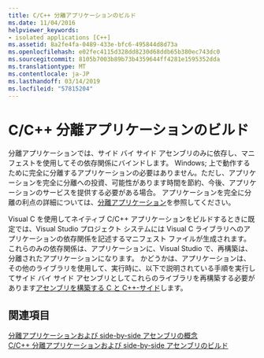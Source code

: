 ```yaml
---
title: C/C++ 分離アプリケーションのビルド
ms.date: 11/04/2016
helpviewer_keywords:
- isolated applications [C++]
ms.assetid: 8a2fe4fa-0489-433e-bfc6-495844d8d73a
ms.openlocfilehash: e02fec4115d328dd8230d68ddb65b380ec743dc0
ms.sourcegitcommit: 8105b7003b89b73b4359644ff4281e1595352dda
ms.translationtype: MT
ms.contentlocale: ja-JP
ms.lasthandoff: 03/14/2019
ms.locfileid: "57815204"
---
```

# <a name="building-cc-isolated-applications"></a>C/C++ 分離アプリケーションのビルド

分離アプリケーションでは、サイド バイ サイド アセンブリのみに依存し、マニフェストを使用してその依存関係にバインドします。 Windows; 上で動作するために完全に分離するアプリケーションの必要はありません。ただし、アプリケーションを完全に分離への投資、可能性があります時間を節約、今後、アプリケーションのサービスを提供する必要がある場合。 アプリケーションを完全に分離の利点の詳細については、[分離アプリケーション](/windows/desktop/SbsCs/isolated-applications)を参照してください。

Visual C を使用してネイティブ C/C++ アプリケーションをビルドするときに既定では、Visual Studio プロジェクト システムには Visual C ライブラリへのアプリケーションの依存関係を記述するマニフェスト ファイルが生成されます。 これらのみの依存関係は、アプリケーションに、Visual Studio で、再構築は、分離されたアプリケーションになります。 かどうかは、アプリケーションは、その他のライブラリを使用して、実行時に、以下で説明されている手順を実行してサイド バイ サイド アセンブリとしてこれらのライブラリを再構築する必要があります[アセンブリを構築する C と C++-サイド](building-c-cpp-side-by-side-assemblies.md)します。

## <a name="see-also"></a>関連項目

[分離アプリケーションおよび side-by-side アセンブリの概念](concepts-of-isolated-applications-and-side-by-side-assemblies.md)<br/>
[C/C++ 分離アプリケーションおよび side-by-side アセンブリのビルド](building-c-cpp-isolated-applications-and-side-by-side-assemblies.md)
